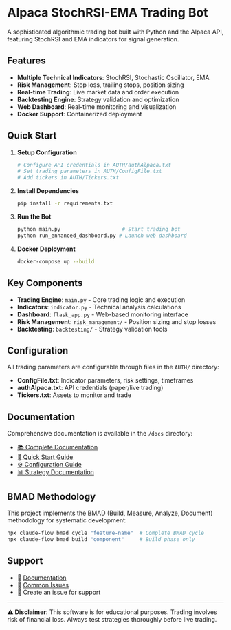 # Alpaca StochRSI-EMA Trading Bot

A sophisticated algorithmic trading bot built with Python and the Alpaca API, featuring StochRSI and EMA indicators for signal generation.

## Features

- **Multiple Technical Indicators**: StochRSI, Stochastic Oscillator, EMA
- **Risk Management**: Stop loss, trailing stops, position sizing
- **Real-time Trading**: Live market data and order execution
- **Backtesting Engine**: Strategy validation and optimization
- **Web Dashboard**: Real-time monitoring and visualization
- **Docker Support**: Containerized deployment

## Quick Start

1. **Setup Configuration**
   ```bash
   # Configure API credentials in AUTH/authAlpaca.txt
   # Set trading parameters in AUTH/ConfigFile.txt
   # Add tickers in AUTH/Tickers.txt
   ```

2. **Install Dependencies**
   ```bash
   pip install -r requirements.txt
   ```

3. **Run the Bot**
   ```bash
   python main.py                    # Start trading bot
   python run_enhanced_dashboard.py # Launch web dashboard
   ```

4. **Docker Deployment**
   ```bash
   docker-compose up --build
   ```

## Key Components

- **Trading Engine**: `main.py` - Core trading logic and execution
- **Indicators**: `indicator.py` - Technical analysis calculations
- **Dashboard**: `flask_app.py` - Web-based monitoring interface
- **Risk Management**: `risk_management/` - Position sizing and stop losses
- **Backtesting**: `backtesting/` - Strategy validation tools

## Configuration

All trading parameters are configurable through files in the `AUTH/` directory:

- **ConfigFile.txt**: Indicator parameters, risk settings, timeframes
- **authAlpaca.txt**: API credentials (paper/live trading)
- **Tickers.txt**: Assets to monitor and trade

## Documentation

Comprehensive documentation is available in the `/docs` directory:

- [📚 Complete Documentation](docs/README.md)
- [🚀 Quick Start Guide](docs/BMAD/guides/quick-start.md)
- [⚙️ Configuration Guide](docs/GUIDES/configuration.md)
- [📊 Strategy Documentation](docs/IMPLEMENTATION/strategies.md)

## BMAD Methodology

This project implements the BMAD (Build, Measure, Analyze, Document) methodology for systematic development:

```bash
npx claude-flow bmad cycle "feature-name"  # Complete BMAD cycle
npx claude-flow bmad build "component"     # Build phase only
```

## Support

- 📖 [Documentation](docs/README.md)
- 🐛 [Common Issues](docs/COMMON_ISSUES_AND_FIXES.md)
- 💬 Create an issue for support

---

**⚠️ Disclaimer**: This software is for educational purposes. Trading involves risk of financial loss. Always test strategies thoroughly before live trading.